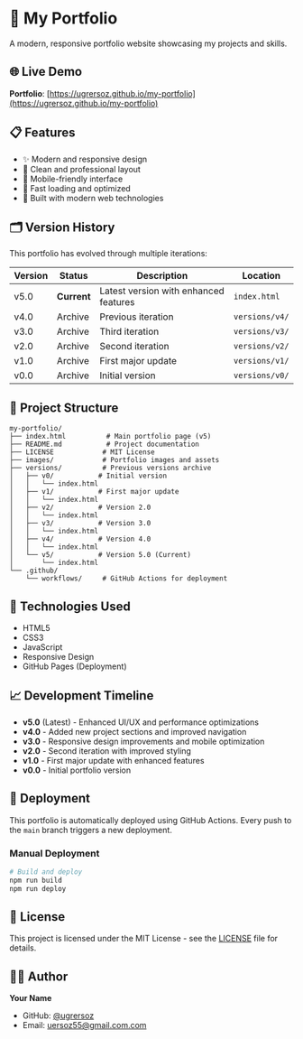 # 🎨 My Portfolio

A modern, responsive portfolio website showcasing my projects and skills.

## 🌐 Live Demo

**Portfolio**: [https://ugrersoz.github.io/my-portfolio](https://ugrersoz.github.io/my-portfolio)

## 📋 Features

- ✨ Modern and responsive design
- 🎯 Clean and professional layout
- 📱 Mobile-friendly interface
- 🚀 Fast loading and optimized
- 🔧 Built with modern web technologies

## 🗂️ Version History

This portfolio has evolved through multiple iterations:

| Version | Status | Description | Location |
|---------|--------|-------------|----------|
| v5.0 | **Current** | Latest version with enhanced features | `index.html` |
| v4.0 | Archive | Previous iteration | `versions/v4/` |
| v3.0 | Archive | Third iteration | `versions/v3/` |
| v2.0 | Archive | Second iteration | `versions/v2/` |
| v1.0 | Archive | First major update | `versions/v1/` |
| v0.0 | Archive | Initial version | `versions/v0/` |


## 📁 Project Structure

```
my-portfolio/
├── index.html          # Main portfolio page (v5)
├── README.md           # Project documentation
├── LICENSE            # MIT License
├── images/            # Portfolio images and assets
├── versions/          # Previous versions archive
│   ├── v0/           # Initial version
│   │   └── index.html
│   ├── v1/           # First major update
│   │   └── index.html
│   ├── v2/           # Version 2.0
│   │   └── index.html
│   ├── v3/           # Version 3.0
│   │   └── index.html
│   ├── v4/           # Version 4.0
│   │   └── index.html
│   └── v5/           # Version 5.0 (Current)
│       └── index.html
└── .github/
    └── workflows/     # GitHub Actions for deployment
```

## 🔧 Technologies Used

- HTML5
- CSS3
- JavaScript
- Responsive Design
- GitHub Pages (Deployment)

## 📈 Development Timeline

- **v5.0** (Latest) - Enhanced UI/UX and performance optimizations
- **v4.0** - Added new project sections and improved navigation
- **v3.0** - Responsive design improvements and mobile optimization  
- **v2.0** - Second iteration with improved styling
- **v1.0** - First major update with enhanced features
- **v0.0** - Initial portfolio version

## 🚢 Deployment

This portfolio is automatically deployed using GitHub Actions. Every push to the `main` branch triggers a new deployment.

### Manual Deployment
```bash
# Build and deploy
npm run build
npm run deploy
```

## 📄 License

This project is licensed under the MIT License - see the [LICENSE](LICENSE) file for details.

## 👨‍💻 Author

**Your Name**
- GitHub: [@ugrersoz](https://github.com/ugrersoz)
- Email: uersoz55@gmail.com.com


